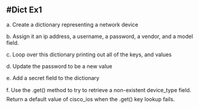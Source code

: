 
#Dict Ex1
---------

a. Create a dictionary representing a network device

b. Assign it an ip address, a username, a password, a vendor, and a model 
   field.
   
c. Loop over this dictionary printing out all of the keys, and values

d. Update the password to be a new value

e. Add a secret field to the dictionary

f. Use the .get() method to try to retrieve a non-existent device_type 
   field. Return a default value of cisco_ios when the .get() key lookup 
   fails.
